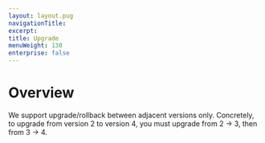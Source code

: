 ```yaml
---
layout: layout.pug
navigationTitle: 
excerpt:
title: Upgrade
menuWeight: 130
enterprise: false
---
```


# Overview
We support upgrade/rollback between adjacent versions only. Concretely, to upgrade from version 2 to version 4, you must upgrade from 2 -> 3, then from 3 -> 4.
